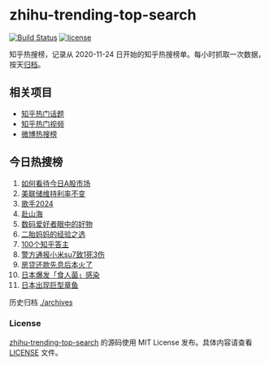 # zhihu-trending-top-search

[![Build Status](https://github.com/justjavac/zhihu-trending-top-search/workflows/ci/badge.svg?branch=main)](https://github.com/justjavac/zhihu-trending-top-search/actions)
[![license](https://img.shields.io/github/license/justjavac/zhihu-trending-top-search)](https://github.com/justjavac/zhihu-trending-top-search/blob/main/LICENSE)

知乎热搜榜，记录从 2020-11-24 日开始的知乎热搜榜单。每小时抓取一次数据，按天[归档](./archives)。

## 相关项目

- [知乎热门话题](https://github.com/justjavac/zhihu-trending-hot-questions)
- [知乎热门视频](https://github.com/justjavac/zhihu-trending-hot-video)
- [微博热搜榜](https://github.com/justjavac/weibo-trending-hot-search)

## 今日热搜榜

<!-- BEGIN -->
<!-- 最后更新时间 Thu Jun 13 2024 14:11:47 GMT+0800 (China Standard Time) -->

1. [如何看待今日A股市场](https://www.zhihu.com/search?q=%E5%A6%82%E4%BD%95%E7%9C%8B%E5%BE%85%E4%BB%8A%E6%97%A5A%E8%82%A1%E5%B8%82%E5%9C%BA)
1. [美联储维持利率不变](https://www.zhihu.com/search?q=%E7%BE%8E%E8%81%94%E5%82%A8%E7%BB%B4%E6%8C%81%E5%88%A9%E7%8E%87%E4%B8%8D%E5%8F%98)
1. [歌手2024](https://www.zhihu.com/search?q=%E6%AD%8C%E6%89%8B2024)
1. [赴山海](https://www.zhihu.com/search?q=%E8%B5%B4%E5%B1%B1%E6%B5%B7)
1. [数码爱好者眼中的好物](https://www.zhihu.com/search?q=%E6%95%B0%E7%A0%81%E7%88%B1%E5%A5%BD%E8%80%85%E7%9C%BC%E4%B8%AD%E7%9A%84%E5%A5%BD%E7%89%A9)
1. [二胎妈妈的经验之选](https://www.zhihu.com/search?q=%E4%BA%8C%E8%83%8E%E5%A6%88%E5%A6%88%E7%9A%84%E7%BB%8F%E9%AA%8C%E4%B9%8B%E9%80%89)
1. [100个知乎答主](https://www.zhihu.com/search?q=100%E4%B8%AA%E7%9F%A5%E4%B9%8E%E7%AD%94%E4%B8%BB)
1. [警方通报小米su7致1死3伤](https://www.zhihu.com/search?q=%E8%AD%A6%E6%96%B9%E9%80%9A%E6%8A%A5%E5%B0%8F%E7%B1%B3su7%E8%87%B41%E6%AD%BB3%E4%BC%A4)
1. [房贷还款先息后本火了](https://www.zhihu.com/search?q=%E6%88%BF%E8%B4%B7%E8%BF%98%E6%AC%BE%E5%85%88%E6%81%AF%E5%90%8E%E6%9C%AC%E7%81%AB%E4%BA%86)
1. [日本爆发「食人菌」感染](https://www.zhihu.com/search?q=%E6%97%A5%E6%9C%AC%E7%88%86%E5%8F%91%E3%80%8C%E9%A3%9F%E4%BA%BA%E8%8F%8C%E3%80%8D%E6%84%9F%E6%9F%93)
1. [日本出现巨型章鱼](https://www.zhihu.com/search?q=%E6%97%A5%E6%9C%AC%E5%87%BA%E7%8E%B0%E5%B7%A8%E5%9E%8B%E7%AB%A0%E9%B1%BC)

<!-- END -->

历史归档 [./archives](./archives)

### License

[zhihu-trending-top-search](https://github.com/justjavac/zhihu-trending-top-search) 的源码使用 MIT License
发布。具体内容请查看 [LICENSE](./LICENSE) 文件。

